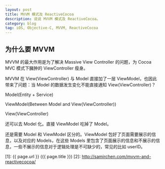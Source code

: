 ```yaml
---
layout: post
title: MVVM 模式及 ReactiveCocoa
description: 说说 MVVM 模式及 ReactiveCocoa。
category: blog
tag: iOS, Objective-C, MVVM, ReactiveCocoa
---
```



## 为什么要 MVVM
MVVM 的最大作用是为了解决 Massive View Controller 的问题，为 Cocoa MVC 模式下臃肿的 ViewController 瘦身。

MVVM 在 View(ViewController) 与 Model 直接加了一层 ViewModel，也因此带来了问题：当 Model 的数据发生变化不能直接通知 View(ViewController)？



Model(Entity + Service)

ViewModel(Between Model and View(ViewController))

View(ViewController)


还可以去 Model 化。直接 ViewModel 吃掉了 Model。



还是需要 Model 和 ViewModel 区分的。ViewModel 包好了页面需要展示的信息，以及对应的 Models，在这些 Models 里包含了页面展示的信息和不展示的信息，一些不展示的信息对于逻辑处理是不可缺少的，常见的比如 userID。


[SamirChen]: http://samirchen.com "SamirChen"
[1]: {{ page.url }} ({{ page.title }})
[2]: http://samirchen.com/mvvm-and-reactivecocoa/

